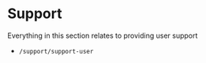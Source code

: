 Support
=======

Everything in this section relates to providing user support

 * `/support/support-user`
